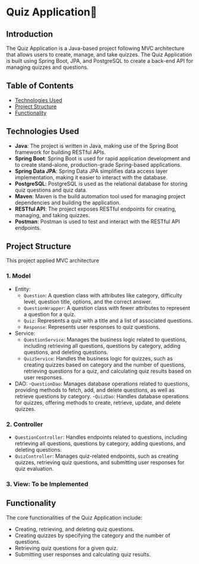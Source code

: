 # Quiz Application💯

## Introduction

The Quiz Application is a Java-based project following MVC architecture that allows users to create, manage, and take quizzes. The Quiz Application is built using Spring Boot, JPA, and PostgreSQL to create a back-end API for managing quizzes and questions.

## Table of Contents

- [Technologies Used](#technologies-used)
- [Project Structure](#project-structure)
- [Functionality](#functionality)

## Technologies Used

- **Java**: The project is written in Java, making use of the Spring Boot framework for building RESTful APIs.
- **Spring Boot**: Spring Boot is used for rapid application development and to create stand-alone, production-grade Spring-based applications.
- **Spring Data JPA**: Spring Data JPA simplifies data access layer implementation, making it easier to interact with the database.
- **PostgreSQL**: PostgreSQL is used as the relational database for storing quiz questions and quiz data.
- **Maven**: Maven is the build automation tool used for managing project dependencies and building the application.
- **RESTful API**: The project exposes RESTful endpoints for creating, managing, and taking quizzes.
- **Postman**: Postman is used to test and interact with the RESTful API endpoints.

## Project Structure
This project applied MVC architecture
### 1. Model
   - Entity:
     - `Question`: A question class with attributes like category, difficulty level, question title, options, and the correct answer.
     - `QuestionWrapper`: A question class with fewer attributes to represent a question for a quiz.
     - `Quiz`: Represents a quiz with a title and a list of associated questions.
     - `Response`: Represents user responses to quiz questions.
   - Service:
     - `QuestionService`: Manages the business logic related to questions, including retrieving all questions, questions by category, adding questions, and deleting questions.
     - `QuizService`: Handles the business logic for quizzes, such as creating quizzes based on category and the number of questions, retrieving questions for a quiz, and calculating quiz results based on user responses.
   - DAO:
     -`QuestionDao`: Manages database operations related to questions, providing methods to fetch, add, and delete questions, as well as retrieve questions by category.
     -`QuizDao`: Handles database operations for quizzes, offering methods to create, retrieve, update, and delete quizzes.
### 2. Controller
   - `QuestionController`: Handles endpoints related to questions, including retrieving all questions, questions by category, adding questions, and deleting questions.
   - `QuizController`: Manages quiz-related endpoints, such as creating quizzes, retrieving quiz questions, and submitting user responses for quiz evaluation.
### 3. View: To be Implemented


## Functionality

The core functionalities of the Quiz Application include:

- Creating, retrieving, and deleting quiz questions.
- Creating quizzes by specifying the category and the number of questions.
- Retrieving quiz questions for a given quiz.
- Submitting user responses and calculating quiz results.
